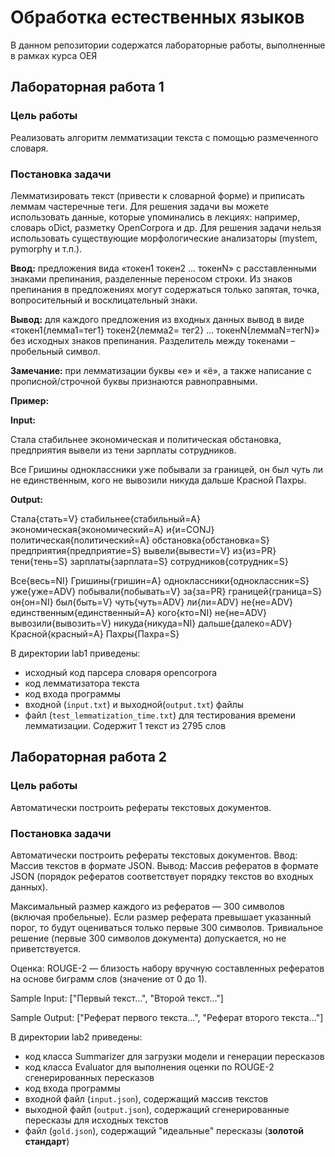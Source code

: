 # Обработка естественных языков
В данном репозитории содержатся лабораторные работы, выполненные в рамках курса ОЕЯ
## Лабораторная работа 1
### Цель работы
Реализовать алгоритм лемматизации текста с помощью размеченного словаря.
### Постановка задачи
Лемматизировать текст (привести к словарной форме) и приписать леммам частеречные теги.
Для решения задачи вы можете использовать данные, которые упоминались в лекциях: например, словарь oDict, разметку OpenCorpora и др. Для решения задачи нельзя использовать существующие морфологические анализаторы (mystem, pymorphy и т.п.).

<b>Ввод:</b> предложения вида «токен1 токен2 ... токенN» с расставленными знаками препинания, разделенные переносом строки. Из знаков препинания в предложениях могут содержаться только запятая, точка, вопросительный и восклицательный знаки.

<b>Вывод:</b> для каждого предложения из входных данных вывод в виде «токен1{лемма1=тег1} токен2{лемма2= тег2} ... токенN{леммаN=тегN}» без исходных знаков препинания. Разделитель между токенами – пробельный символ.

<b>Замечание:</b> при лемматизации буквы «е» и «ё», а также написание с прописной/строчной буквы признаются равноправными.

<b>Пример:</b>

<b>Input:</b>

Стала стабильнее экономическая и политическая обстановка, предприятия вывели из тени зарплаты сотрудников.

Все Гришины одноклассники уже побывали за границей, он был чуть ли не единственным, кого не вывозили никуда дальше Красной Пахры.

<b>Output:</b>

Стала{стать=V} стабильнее{стабильный=A} экономическая{экономический=A} и{и=CONJ} политическая{политический=A} обстановка{обстановка=S} предприятия{предприятие=S} вывели{вывести=V} из{из=PR} тени{тень=S} зарплаты{зарплата=S} сотрудников{сотрудник=S}

Все{весь=NI} Гришины{гришин=A} одноклассники{одноклассник=S} уже{уже=ADV} побывали{побывать=V} за{за=PR} границей{граница=S} он{он=NI} был{быть=V} чуть{чуть=ADV} ли{ли=ADV} не{не=ADV} единственным{единственный=A} кого{кто=NI} не{не=ADV} вывозили{вывозить=V} никуда{никуда=NI} дальше{далеко=ADV} Красной{красный=A} Пахры{Пахра=S}

В директории lab1 приведены:
* исходный код парсера словаря opencorpora
* код лемматизатора текста
* код входа программы
* входной (`input.txt`) и выходной(`output.txt`) файлы
* файл (`test_lemmatization_time.txt`) для тестирования времени лемматизации. Содержит 1 текст из 2795 слов

## Лабораторная работа 2
### Цель работы
Автоматически построить рефераты текстовых документов.
### Постановка задачи
Автоматически построить рефераты текстовых документов.
Ввод: Массив текстов в формате JSON.
Вывод: Массив рефератов в формате JSON (порядок рефератов соответствует порядку текстов во входных данных).

Максимальный размер каждого из рефератов — 300 символов (включая пробельные). Если размер реферата превышает указанный порог, то будут оцениваться только первые 300 символов. Тривиальное решение (первые 300 символов документа) допускается, но не приветствуется.

Оценка: ROUGE-2 — близость набору вручную составленных рефератов на основе биграмм слов (значение от 0 до 1).

Sample Input:
["Первый текст...", "Второй текст..."]

Sample Output:
["Реферат первого текста...", "Реферат второго текста..."]

В директории lab2 приведены:
* код класса Summarizer для загрузки модели и генерации пересказов
* код класса Evaluator для выполнения оценки по ROUGE-2 сгенерированных пересказов
* код входа программы
* входной файл (`input.json`), содержащий массив текстов
* выходной файл (`output.json`), содержащий сгенерированные пересказы для исходных текстов
* файл (`gold.json`), содержащий "идеальные" пересказы (<b>золотой стандарт</b>)